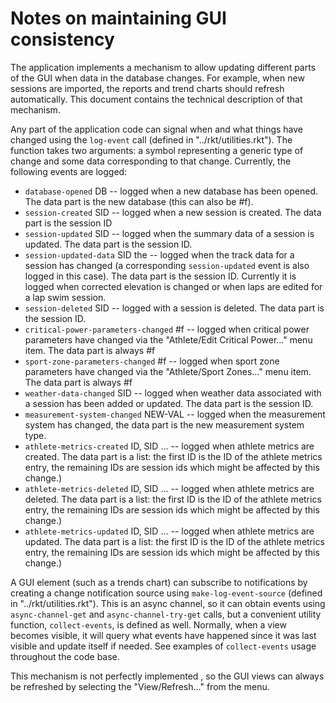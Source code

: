 # Notes on maintaining GUI consistency

The application implements a mechanism to allow updating different parts of
the GUI when data in the database changes.  For example, when new sessions are
imported, the reports and trend charts should refresh automatically.  This
document contains the technical description of that mechanism.

Any part of the application code can signal when and what things have changed
using the `log-event` call (defined in "../rkt/utilities.rkt").  The function
takes two arguments: a symbol representing a generic type of change and some
data corresponding to that change.  Currently, the following events are
logged:

* `database-opened` DB -- logged when a new database has been opened.  The
  data part is the new database (this can also be #f).
* `session-created` SID -- logged when a new session is created.  The data
  part is the session ID
* `session-updated` SID -- logged when the summary data of a session is
  updated.  The data part is the session ID.
* `session-updated-data` SID the -- logged when the track data for a session
  has changed (a corresponding `session-updated` event is also logged in this
  case).  The data part is the session ID. Currently it is logged when
  corrected elevation is changed or when laps are edited for a lap swim
  session.
* `session-deleted` SID -- logged with a session is deleted.  The data part is
  the session ID.
* `critical-power-parameters-changed` #f -- logged when critical power
  parameters have changed via the "Athlete/Edit Critical Power..." menu item.
  The data part is always #f
* `sport-zone-parameters-changed` #f -- logged when sport zone parameters have
  changed via the "Athlete/Sport Zones..." menu item.  The data part is always
  #f
* `weather-data-changed` SID -- logged when weather data associated with a
  session has been added or updated.  The data part is the session ID.
* `measurement-system-changed` NEW-VAL -- logged when the measurement system
  has changed, the data part is the new measurement system type.
* `athlete-metrics-created` ID, SID ... -- logged when athlete metrics are
  created.  The data part is a list: the first ID is the ID of the athlete
  metrics entry, the remaining IDs are session ids which might be affected by
  this change.)
* `athlete-metrics-deleted` ID, SID ... -- logged when athlete metrics are
  deleted.  The data part is a list: the first ID is the ID of the athlete
  metrics entry, the remaining IDs are session ids which might be affected by
  this change.)
* `athlete-metrics-updated` ID, SID ... -- logged when athlete metrics are
  updated.  The data part is a list: the first ID is the ID of the athlete
  metrics entry, the remaining IDs are session ids which might be affected by
  this change.)

A GUI element (such as a trends chart) can subscribe to notifications by
creating a change notification source using `make-log-event-source` (defined
in "../rkt/utilities.rkt").  This is an async channel, so it can obtain events
using `async-channel-get` and `async-channel-try-get` calls, but a convenient
utility function, `collect-events`, is defined as well.  Normally, when a view
becomes visible, it will query what events have happened since it was last
visible and update itself if needed.  See examples of `collect-events` usage
throughout the code base.

This mechanism is not perfectly implemented , so the GUI views can always be
refreshed by selecting the "View/Refresh..." from the menu.
